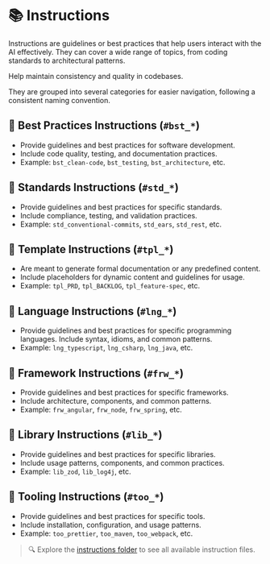 # 📚 Instructions

Instructions are guidelines or best practices that help users interact with the AI effectively. They can cover a wide range of topics, from coding standards to architectural patterns.

Help maintain consistency and quality in codebases.

They are grouped into several categories for easier navigation, following a consistent naming convention.

## 📒 Best Practices Instructions (`#bst_*`)
- Provide guidelines and best practices for software development.
- Include code quality, testing, and documentation practices.
- Example: `bst_clean-code`, `bst_testing`, `bst_architecture`, etc.
  
## 📒 Standards Instructions (`#std_*`)
- Provide guidelines and best practices for specific standards.
- Include compliance, testing, and validation practices.
- Example: `std_conventional-commits`, `std_ears`, `std_rest`, etc.

## 📒 Template Instructions (`#tpl_*`)
- Are meant to generate formal documentation or any predefined content.
- Include placeholders for dynamic content and guidelines for usage.
- Example: `tpl_PRD`, `tpl_BACKLOG`, `tpl_feature-spec`, etc.

## 📒 Language Instructions (`#lng_*`)
- Provide guidelines and best practices for specific programming languages.
 Include syntax, idioms, and common patterns.
 - Example: `lng_typescript`, `lng_csharp`, `lng_java`, etc.

## 📒 Framework Instructions (`#frw_*`)
- Provide guidelines and best practices for specific frameworks.
- Include architecture, components, and common patterns.
- Example: `frw_angular`, `frw_node`, `frw_spring`, etc.

## 📒 Library Instructions (`#lib_*`)
- Provide guidelines and best practices for specific libraries.
- Include usage patterns, components, and common practices.
- Example: `lib_zod`, `lib_log4j`, etc.

## 📒 Tooling Instructions (`#too_*`)
- Provide guidelines and best practices for specific tools.
- Include installation, configuration, and usage patterns.
- Example: `too_prettier`, `too_maven`, `too_webpack`, etc.



> 🔍 Explore the [instructions folder](https://github.com/AIDDbot/AIDDbot/tree/main/.github/instructions) to see all available instruction files.